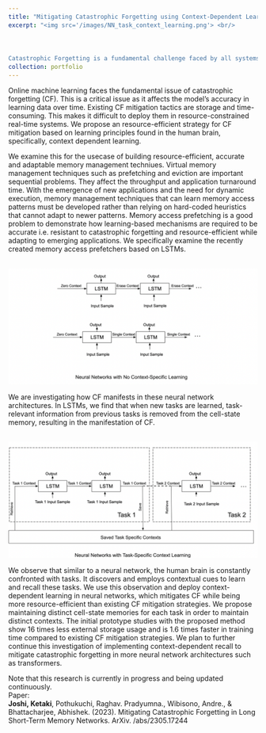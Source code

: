 ```yaml
---
title: "Mitigating Catastrophic Forgetting using Context-Dependent Learning"
excerpt: "<img src='/images/NN_task_context_learning.png'> <br/>



Catastrophic Forgetting is a fundamental challenge faced by all systems that learn online. We propose leveraging the cognitive inspiration of context-dependent learning to reduce forgetting in a resource-efficient manner."
collection: portfolio
---
```


Online machine learning faces the fundamental issue of catastrophic forgetting (CF). This is a critical issue as it affects the model’s accuracy in learning data over time. Existing CF mitigation tactics are storage and time-consuming. This makes it difficult to deploy them in resource-constrained real-time systems. We propose an resource-efficient strategy for CF mitigation based on learning principles found in the human brain, specifically, context dependent learning.

We examine this for the usecase of building resource-efficient, accurate and adaptable memory management techniues. Virtual memory management techniques such as prefetching and eviction are important sequential problems. They affect the throughput and application turnaround time. With the emergence of new applications and the need for dynamic execution, memory management techniques that can learn memory access patterns must be developed rather than relying on hard-coded heuristics that cannot adapt to newer patterns. Memory access prefetching is a good problem to demonstrate how learning-based mechanisms are required to be accurate i.e. resistant to catastrophic forgetting and resource-efficient while adapting to emerging applications. We specifically examine the recently created memory access prefetchers based on LSTMs.

<br/><img src='/images/NN_No_task_context_learning.png'>

We are investigating how CF manifests in these neural network architectures. In LSTMs, we find that when new tasks are learned, task-relevant information from previous tasks is removed from the cell-state memory, resulting in the manifestation of CF.

<br/><img src='/images/NN_task_context_learning.png'> 

We observe that similar to a neural network, the human brain is constantly confronted with tasks. It discovers and employs contextual cues to learn and recall these tasks. We use this observation and deploy context-dependent learning in neural networks, which mitigates CF while being more resource-efficient than existing CF mitigation strategies. We propose maintaining distinct cell-state memories for each task in order to maintain distinct contexts. The initial prototype studies with the proposed method show 16 times less external storage usage and is 1.6 times faster in training time compared to existing CF mitigation strategies. 
We plan to further continue this investigation of implementing context-dependent recall to mitigate catastrophic forgetting in more neural network architectures such as transformers. 

Note that this research is currently in progress and being updated continuously.
<br/>
Paper: 
<br/>
**Joshi, Ketaki**, Pothukuchi, Raghav. Pradyumna., Wibisono, Andre., & Bhattacharjee, Abhishek. (2023). Mitigating Catastrophic Forgetting in Long Short-Term Memory Networks. ArXiv. /abs/2305.17244

